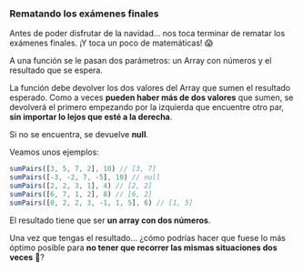 ### Rematando los exámenes finales

Antes de poder disfrutar de la navidad... nos toca terminar de rematar los exámenes finales. ¡Y toca un poco de matemáticas! 😱

A una función se le pasan dos parámetros: un Array con números y el resultado que se espera.

La función debe devolver los dos valores del Array que sumen el resultado esperado. Como a veces **pueden haber más de dos valores** que sumen, se devolverá el primero empezando por la izquierda que encuentre otro par, **sin importar lo lejos que esté a la derecha**.

Si no se encuentra, se devuelve **null**.

Veamos unos ejemplos:

```js
sumPairs([3, 5, 7, 2], 10) // [3, 7]
sumPairs([-3, -2, 7, -5], 10) // null
sumPairs([2, 2, 3, 1], 4) // [2, 2]
sumPairs([6, 7, 1, 2], 8) // [6, 2]
sumPairs([0, 2, 2, 3, -1, 1, 5], 6) // [1, 5]
```
El resultado tiene que ser **un array con dos números**.

Una vez que tengas el resultado... ¿cómo podrías hacer que fuese lo más óptimo posible para **no tener que recorrer las mismas situaciones dos veces** 🤔?